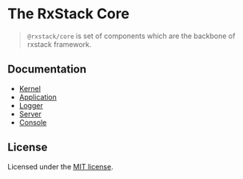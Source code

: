 # The RxStack Core

> `@rxstack/core` is set of components which are the backbone of rxstack framework.

## Documentation

* [Kernel](docs/kernel.md)
* [Application](docs/application.md)
* [Logger](docs/logger.md)
* [Server](docs/server.md)
* [Console](docs/console.md)

## License

Licensed under the [MIT license](LICENSE).



 
